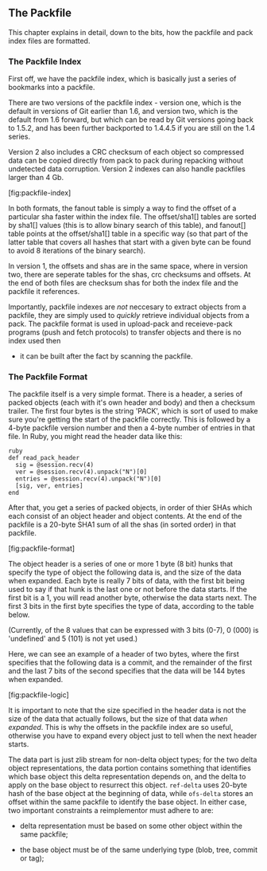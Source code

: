 ## The Packfile ##

This chapter explains in detail, down to the bits, how the packfile and 
pack index files are formatted.

### The Packfile Index ###

First off, we have the packfile index, which is basically just a series of 
bookmarks into a packfile. 

There are two versions of the packfile index - version one, which is the default
in versions of Git earlier than 1.6, and version two, which is the default
from 1.6 forward, but which can be read by Git versions going back to 1.5.2, and
has been further backported to 1.4.4.5 if you are still on the 1.4 series.

Version 2 also includes a CRC checksum of each object so compressed data 
can be copied directly from pack to pack during repacking without 
undetected data corruption.  Version 2 indexes can also handle packfiles
larger than 4 Gb.

[fig:packfile-index]

In both formats, the fanout table is simply a way to find the offset of a
particular sha faster within the index file.  The offset/sha1[]
tables are sorted by sha1[] values (this is to allow binary search of this
table), and fanout[] table points at the offset/sha1[] table in a specific
way (so that part of the latter table that covers all hashes that start
with a given byte can be found to avoid 8 iterations of the binary
search).

In version 1, the offsets and shas are in the same space, where in version two, 
there are seperate tables
for the shas, crc checksums and offsets.  At the end of both files are 
checksum shas for both the index file and the packfile it references.

Importantly, packfile indexes are *not* neccesary to extract objects from
a packfile, they are simply used to *quickly* retrieve individual objects from
a pack.  The packfile format is used in upload-pack and receieve-pack programs
(push and fetch protocols) to transfer objects and there is no index used then
- it can be built after the fact by scanning the packfile.

### The Packfile Format ###

The packfile itself is a very simple format.  There is a header, a series of
packed objects (each with it's own header and body) and then a checksum trailer.
The first four bytes is the string 'PACK', which is sort of used to make sure 
you're getting the start of the packfile correctly.  This is followed by a 4-byte
packfile version number and then a 4-byte number of entries in that file.  In
Ruby, you might read the header data like this:

	ruby
	def read_pack_header
	  sig = @session.recv(4)
	  ver = @session.recv(4).unpack("N")[0]
	  entries = @session.recv(4).unpack("N")[0]
	  [sig, ver, entries]
	end

After that, you get a series of packed objects, in order of thier SHAs
which each consist of an object header and object contents.  At the end
of the packfile is a 20-byte SHA1 sum of all the shas (in sorted order) in that
packfile. 

[fig:packfile-format]

The object header is a series of one or more 1 byte (8 bit) hunks that
specify the type of object the following data is, and the size of the data
when expanded.  Each byte is really 7 bits of data, with the first bit being
used to say if that hunk is the last one or not before the data starts.  If
the first bit is a 1, you will read another byte, otherwise the data starts
next.  The first 3 bits in the first byte specifies the type of data, 
according to the table below. 

(Currently, of the 8 values that can be expressed
with 3 bits (0-7), 0 (000) is 'undefined' and 5 (101) is not yet used.)

Here, we can see an example of a header of two bytes, where the first
specifies that the following data is a commit, and the remainder of the first
and the last 7 bits of the second specifies that the data will be 144 bytes
when expanded.

[fig:packfile-logic]

It is important to note that the size specified in the header data is not 
the size of the data that actually follows, but the size of that data *when 
expanded*. This is why the offsets in the packfile index are so useful, 
otherwise you have to expand every object just to tell when the next header 
starts.

The data part is just zlib stream for non-delta object types; for the two
delta object representations, the data portion contains something that
identifies which base object this delta representation depends on, and the
delta to apply on the base object to resurrect this object.  <code>ref-delta</code>
uses 20-byte hash of the base object at the beginning of data, while
<code>ofs-delta</code> stores an offset within the same packfile to identify the base
object.  In either case, two important constraints a reimplementor must
adhere to are:

* delta representation must be based on some other object within the same
  packfile;

* the base object must be of the same underlying type (blob, tree, commit
  or tag);